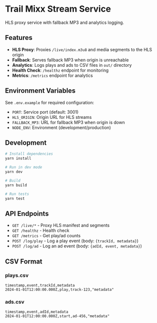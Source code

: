 # Trail Mixx Stream Service

HLS proxy service with fallback MP3 and analytics logging.

## Features

- **HLS Proxy**: Proxies `/live/index.m3u8` and media segments to the HLS origin
- **Fallback**: Serves fallback MP3 when origin is unreachable
- **Analytics**: Logs plays and ads to CSV files in `out/` directory
- **Health Check**: `/healthz` endpoint for monitoring
- **Metrics**: `/metrics` endpoint for analytics

## Environment Variables

See `.env.example` for required configuration:

- `PORT`: Service port (default: 3001)
- `HLS_ORIGIN`: Origin URL for HLS streams
- `FALLBACK_MP3`: URL for fallback MP3 when origin is down
- `NODE_ENV`: Environment (development/production)

## Development

```bash
# Install dependencies
yarn install

# Run in dev mode
yarn dev

# Build
yarn build

# Run tests
yarn test
```

## API Endpoints

- `GET /live/*` - Proxy HLS manifest and segments
- `GET /healthz` - Health check
- `GET /metrics` - Get play/ad counts
- `POST /log/play` - Log a play event (body: `{trackId, metadata}`)
- `POST /log/ad` - Log an ad event (body: `{adId, event, metadata}`)

## CSV Format

### plays.csv
```
timestamp,event,trackId,metadata
2024-01-01T12:00:00.000Z,play,track-123,"metadata"
```

### ads.csv
```
timestamp,event,adId,metadata
2024-01-01T12:00:00.000Z,start,ad-456,"metadata"
```
